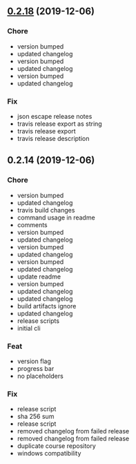 
<a name="0.2.18"></a>
## [0.2.18](https://github.com/ajdnik/decrypo/compare/0.2.14...0.2.18) (2019-12-06)

### Chore

* version bumped
* updated changelog
* version bumped
* updated changelog
* version bumped
* updated changelog

### Fix

* json escape release notes
* travis release export as string
* travis release export
* travis release description


<a name="0.2.14"></a>
## 0.2.14 (2019-12-06)

### Chore

* version bumped
* updated changelog
* travis build changes
* command usage in readme
* comments
* version bumped
* updated changelog
* version bumped
* updated changelog
* version bumped
* updated changelog
* update readme
* version bumped
* updated changelog
* updated changelog
* build artifacts ignore
* updated changelog
* release scripts
* initial cli

### Feat

* version flag
* progress bar
* no placeholders

### Fix

* release script
* sha 256 sum
* release script
* removed changelog from failed release
* removed changelog from failed release
* duplicate course repository
* windows compatibility

